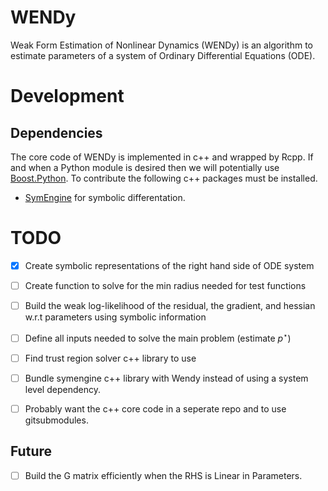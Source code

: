 # WENDy 

Weak Form Estimation of Nonlinear Dynamics (WENDy) is an algorithm to estimate parameters of a system of Ordinary Differential Equations (ODE).


# Development

## Dependencies

The core code of WENDy is implemented in c++ and wrapped by Rcpp. If and when a Python module is desired then we will potentially use [Boost.Python](https://www.boost.org/doc/libs/1_88_0/libs/python/doc/html/index.html). To contribute the following c++ packages must be installed.

- [SymEngine](https://github.com/symengine/symengine) for symbolic differentation.

# TODO

- [x] Create symbolic representations of the right hand side of  ODE system 
- [ ] Create function to solve for the min radius needed for test functions
- [ ] Build the weak log-likelihood of the residual, the gradient, and hessian w.r.t parameters using symbolic information
- [ ] Define all inputs needed to solve the main problem (estimate $`p^\star`$)
- [ ] Find trust region solver c++ library to use
- [ ] Bundle symengine c++ library with Wendy instead of using a system level dependency.
- [ ] Probably want the c++ core code in a seperate repo and to use gitsubmodules. 


## Future

- [ ] Build the G matrix efficiently when the RHS is Linear in Parameters.
